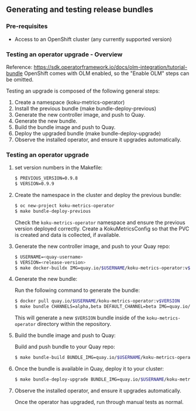 ## Generating and testing release bundles

### Pre-requisites

* Access to an OpenShift cluster (any currently supported version)

### Testing an operator upgrade - Overview

Reference: https://sdk.operatorframework.io/docs/olm-integration/tutorial-bundle
OpenShift comes with OLM enabled, so the "Enable OLM" steps can be omitted.

Testing an upgrade is composed of the following general steps:
1. Create a namespace (koku-metrics-operator)
1. Install the previous bundle (make bundle-deploy-previous)
1. Generate the new controller image, and push to Quay.
1. Generate the new bundle.
1. Build the bundle image and push to Quay.
1. Deploy the upgraded bundle (make bundle-deploy-upgrade)
1. Observe the installed operator, and ensure it upgrades automatically.


### Testing an operator upgrade
1. set version numbers in the Makefile:
    ```sh
    $ PREVIOUS_VERSION=0.9.8
    $ VERSION=0.9.9
    ```

1. Create the namespace in the cluster and deploy the previous bundle:
    ```sh
    $ oc new-project koku-metrics-operator
    $ make bundle-deploy-previous
    ```
    Check the `koku-metrics-operator` namespace and ensure the previous version deployed correctly. Create a KokuMetricsConfig so that the PVC is created and data is collected, if available.

1. Generate the new controller image, and push to your Quay repo:

    ```sh
    $ USERNAME=<quay-username>
    $ VERSION=<release-version>
    $ make docker-buildx IMG=quay.io/$USERNAME/koku-metrics-operator:v$VERSION
    ```

1. Generate the new bundle:

    Run the following command to generate the bundle:

    ```sh
    $ docker pull quay.io/$USERNAME/koku-metrics-operator:v$VERSION
    $ make bundle CHANNELS=alpha,beta DEFAULT_CHANNEL=beta IMG=quay.io/$USERNAME/koku-metrics-operator:v$VERSION
    ```

    This will generate a new `$VERSION` bundle inside of the `koku-metrics-operator` directory within the repository.

1. Build the bundle image and push to Quay:

    Build and push bundle to your Quay repo:

    ```sh
    $ make bundle-build BUNDLE_IMG=quay.io/$USERNAME/koku-metrics-operator-bundle:v$VERSION bundle-push
    ```

1. Once the bundle is available in Quay, deploy it to your cluster:
    ```sh
    $ make bundle-deploy-upgrade BUNDLE_IMG=quay.io/$USERNAME/koku-metrics-operator-bundle:v$VERSION
    ```

1. Observe the installed operator, and ensure it upgrades automatically.

    Once the operator has upgraded, run through manual tests as normal.
